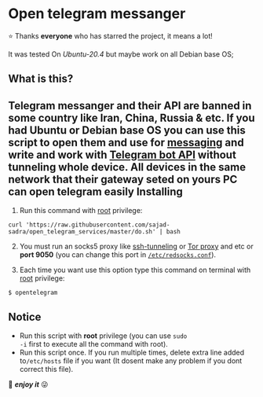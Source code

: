 Open telegram messanger
========================
⭐️ <a>Thanks **everyone** who has starred the project, it means a lot!</a>

It was tested On <i>Ubuntu-20.4</i> but maybe work on all Debian base OS;

What is this?
-------------
Telegram messanger and their API are banned in some country like Iran, China, Russia & etc.
If you had Ubuntu or Debian base OS you can use this script to open them and use for <a href="https://telegram.org/">messaging</a> and write and work with <a href="https://core.telegram.org/bots">Telegram bot API</a> without tunneling whole device.
<b> All devices in the same network that their gateway seted on yours PC can open telegram easily </b>
Installing
----------
1. Run this command with <u>root</u> privilege:
```
curl 'https://raw.githubusercontent.com/sajad-sadra/open_telegram_services/master/do.sh' | bash
```
2. You must run an socks5 proxy like <a href="https://www.ssh.com/ssh/tunneling/">ssh-tunneling</a> or <a href="https://www.torproject.org/">Tor proxy</a> and etc or <b>port 9050</b> (you can change this port in <code><a href="https://github.com/sajad-sadra/open_telegram_services/blob/cb08203a5b726176f38356c10384fe65d8014508/redsocks.conf#L7">/etc/redsocks.conf</a></code>).

3. Each time you want use this option type this command on terminal with <u>root</u> privilege:
```
$ opentelegram
```

Notice
-------
+ Run this script with <b>root</b> privilege (you can use <code>sudo -i</code> first to execute all the command with root).
+ Run this script once. If you run multiple times, delete extra line added to<code>/etc/hosts</code> file if you want (It dosent make any problem if you dont correct this file).
 
 🥂 <i><b>enjoy it</b></i> 😜
